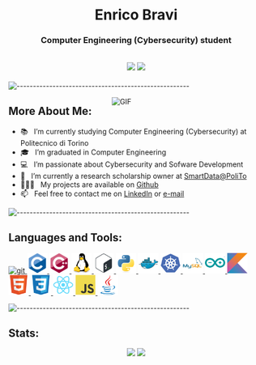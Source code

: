 <h1 align="center"><!--Ciao <img src="https://raw.githubusercontent.com/ABSphreak/ABSphreak/master/gifs/Hi.gif" width="30px">--> Enrico Bravi </h1>
<h3 align="center">Computer Engineering (Cybersecurity) student</h3>

<h2 align="center">
  <img src="https://visitor-badge.glitch.me/badge?page_id=cinghioGithub.cinghioGithub"/>
  <img src="https://img.shields.io/badge/Ask%20me-anything-1abc9c.svg"/>
</h2>

![-----------------------------------------------------](https://raw.githubusercontent.com/andreasbm/readme/master/assets/lines/aqua.png)

<img align="right" padding-right:80px alt="GIF" src="https://raw.githubusercontent.com/rahul-jha98/rahul-jha98/main/techstack.gif" width="300px"/>
  
## More About Me:

- 📚 &nbsp; I’m currently studying Computer Engineering (Cybersecurity) at Politecnico di Torino
- 🎓 &nbsp; I’m graduated in Computer Engineering
- 💻 &nbsp; I’m passionate about Cybersecurity and Sofware Development
- 🌱 &nbsp; I’m currently a research scholarship owner at [SmartData@PoliTo](https://smartdata.polito.it/)
- 👨🏻‍💻 &nbsp; My projects are available on [Github](https://github.com/cinghioGithub?tab=repositories)
- 📫 &nbsp; Feel free to contact me on [LinkedIn](https://www.linkedin.com/in/enrico-bravi-370b59198/) or [e-mail](mailto:bravienrico@yahoo.it)
<!--- 📝 &nbsp; Checkout my [resume]()-->


![-----------------------------------------------------](https://raw.githubusercontent.com/andreasbm/readme/master/assets/lines/aqua.png)

## Languages and Tools:

<p align="left"> 
  
  <a href="https://git-scm.com/" target="_blank"> 
    <img src="https://www.vectorlogo.zone/logos/git-scm/git-scm-icon.svg" alt="git" width="40" height="40"/> 
  </a>
  
  <a href="https://www.cprogramming.com/" target="_blank"> 
    <img src="https://raw.githubusercontent.com/devicons/devicon/master/icons/c/c-original.svg" alt="c" width="40" height="40"/>   
  </a> 
  
  <a href="https://isocpp.org/" target="_blank"> 
    <img src="https://github.com/devicons/devicon/blob/master/icons/cplusplus/cplusplus-original.svg" alt="c++" width="40" height="40"/>   
  </a> 
  
  <a href="https://www.linux.org/" target="_blank"> 
    <img src="https://raw.githubusercontent.com/devicons/devicon/master/icons/linux/linux-original.svg" alt="linux" width="40" height="40"/> 
  </a>

  <a href="https://www.gnu.org/software/bash/" target="_blank"> 
    <img src="https://github.com/devicons/devicon/blob/master/icons/bash/bash-original.svg" alt="bash" width="40" height="40"/> 
  </a> 
  
  <a href="https://www.python.org" target="_blank"> 
    <img src="https://raw.githubusercontent.com/devicons/devicon/master/icons/python/python-original.svg" alt="python" width="40" height="40"/> 
  </a>
  
  <a href="https://www.docker.com/" target="_blank"> 
    <img src="https://github.com/devicons/devicon/blob/master/icons/docker/docker-original.svg" alt="docker" width="40" height="40"/> 
  </a>
  
  <a href="https://kubernetes.io/it/" target="_blank"> 
    <img src="https://github.com/devicons/devicon/blob/master/icons/kubernetes/kubernetes-plain.svg" alt="kubernetes" width="40" height="40"/> 
  </a>
  
  <a href="https://www.mysql.com/" target="_blank"> 
    <img src="https://raw.githubusercontent.com/devicons/devicon/master/icons/mysql/mysql-original-wordmark.svg" alt="mysql" width="40" height="40"/> 
  </a> 
  
  <a href="https://www.arduino.cc/" target="_blank"> 
    <img src="https://github.com/devicons/devicon/blob/master/icons/arduino/arduino-original.svg" alt="arduino" width="40" height="40"/> 
  </a> 
  
  <a href="https://kotlinlang.org/" target="_blank"> 
    <img src="https://github.com/devicons/devicon/blob/master/icons/kotlin/kotlin-original.svg" alt="kotlin" width="40" height="40"/> 
  </a> 
  
  <a href="https://www.w3.org/html/" target="_blank"> 
    <img src="https://raw.githubusercontent.com/devicons/devicon/master/icons/html5/html5-original.svg" alt="html5" width="40" height="40"/> 
  </a>
  
  <a href="https://www.w3schools.com/css/" target="_blank"> 
    <img src="https://raw.githubusercontent.com/devicons/devicon/master/icons/css3/css3-original.svg" alt="css3" width="40" height="40"/> 
  </a>
  
  <a href="https://reactjs.org/" target="_blank"> 
    <img src="https://github.com/devicons/devicon/blob/master/icons/react/react-original.svg" alt="react" width="40" height="40"/> 
  </a>
 
  <a href="https://developer.mozilla.org/en-US/docs/Web/JavaScript" target="_blank"> 
    <img src="https://raw.githubusercontent.com/devicons/devicon/master/icons/javascript/javascript-original.svg" alt="javascript" width="40" height="40"/>
  </a>

  <a href="https://www.java.com" target="_blank"> 
    <img src="https://raw.githubusercontent.com/devicons/devicon/master/icons/java/java-original.svg" alt="java" width="40" height="40"/> 
  </a> 
  
</p>

![-----------------------------------------------------](https://raw.githubusercontent.com/andreasbm/readme/master/assets/lines/aqua.png)

## Stats:

<p align = "center">
  <img src = "http://github-readme-streak-stats.herokuapp.com?user=cinghioGithub&hide_border=true&background=FF2D2D00&sideLabels=70A3F6&currStreakNum=70A3F6&sideNums=70A3F6&dates=70A3F6&stroke=DD272700" width = 400>
  <img src = "https://github-readme-stats.vercel.app/api?username=cinghioGithub&count_private=true&show_icons=true&bg_color=00000000&text_color=3498db&theme=tokyonight" width = 400>
</p>


<!--
**cinghioGithub/cinghioGithub** is a ✨ _special_ ✨ repository because its `README.md` (this file) appears on your GitHub profile.

Here are some ideas to get you started:

- 🔭 I’m currently working on ...
- 🌱 I’m currently learning ...
- 👯 I’m looking to collaborate on ...
- 🤔 I’m looking for help with ...
- 💬 Ask me about ...
- 📫 How to reach me: ...
- 😄 Pronouns: ...
- ⚡ Fun fact: ...
-->
